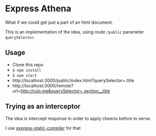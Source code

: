 # Express Athena

What if we could get just a part of an html document.

This is an implementation of the idea, using route `/public` parameter `querySelector`.


## Usage

- Clone this repo
- `$ npm install`
- `$ npm start`
- http://localhost:3000/public/index.html?querySelector=.title
- http://localhost:3000/remote?url=http://rulo.me&querySelector=.section__title

## Trying as an interceptor

The idea is intercept response in order to apply cheerio before to serve.

I use [express-static-compiler](https://www.npmjs.com/package/express-static-compiler) for that